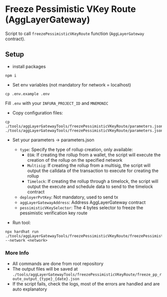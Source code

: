 # Freeze Pessimistic VKey Route (AggLayerGateway)
Script to call `freezePessimisticVKeyRoute` function (`AggLayerGateway` contract).

## Setup
- install packages
```
npm i
```

- Set env variables (not mandatory for network = localhost)
````
cp .env.example .env
````

Fill `.env` with your `INFURA_PROJECT_ID` and `MNEMONIC`

-   Copy configuration files:
```
cp ./tools/aggLayerGatewayTools/freezePessimisticVKeyRoute/parameters.json.example ./tools/aggLayerGatewayTools/freezePessimisticVKeyRoute/parameters.json
```

-  Set your parameters -> parameters.json
    - `type`: Specify the type of rollup creation, only available:
        - `EOA`: If creating the rollup from a wallet, the script will execute the creation of the rollup on the specified network
        - `Multisig`: If creating the rollup from a multisig, the script will output the calldata of the transaction to execute for creating the rollup
        - `Timelock`: If creating the rollup through a timelock, the script will output the execute and schedule data to send to the timelock contract
    - `deployerPvtKey`: Not mandatory, used to send tx
    - `aggLayerGatewayAddress`: Address AggLayerGateway contract
    - `pessimisticVKeySelector`: The 4 bytes selector to freeze the pessimistic verification key route

-  Run tool:
```
npx hardhat run ./tools/aggLayerGatewayTools/freezePessimisticVKeyRoute/freezePessimisticVKeyRoute.ts --network <network>
```

### More Info
- All commands are done from root repository
- The output files will be saved at `./tools/aggLayerGatewayTools/freezePessimisticVKeyRoute/freeze_pp_route_output_{type}_{date}.json`
- If the script fails, check the logs, most of the errors are handled and are auto explanatory
